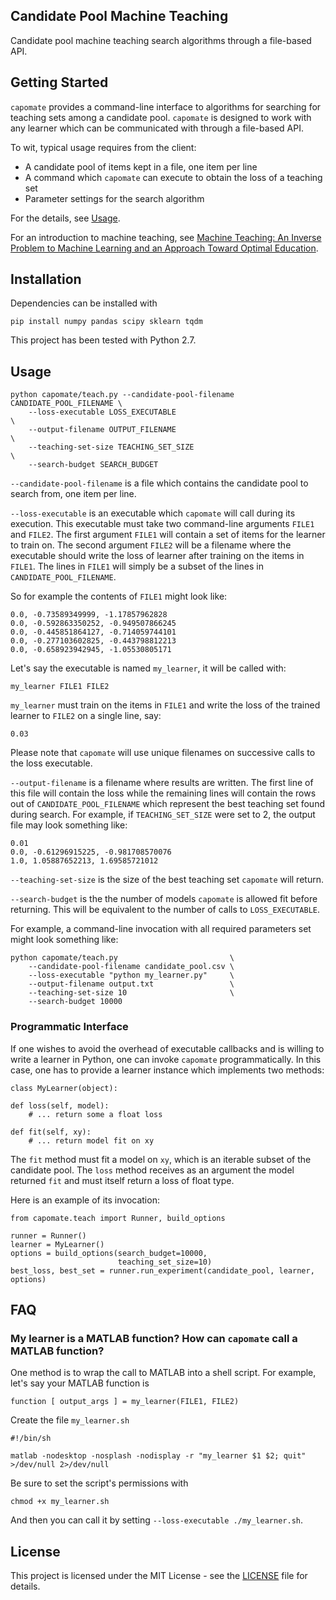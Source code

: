 ## Candidate Pool Machine Teaching

Candidate pool machine teaching search algorithms through a file-based
API.

## Getting Started

`capomate` provides a command-line interface to algorithms for
searching for teaching sets among a candidate pool. `capomate` is
designed to work with any learner which can be communicated with
through a file-based API.

To wit, typical usage requires from the client:

* A candidate pool of items kept in a file, one item per line
* A command which `capomate` can execute to obtain the loss of a teaching set
* Parameter settings for the search algorithm

For the details, see [Usage](#usage).

For an introduction to machine teaching,
see
[Machine Teaching: An Inverse Problem to Machine Learning and an Approach Toward Optimal Education](http://pages.cs.wisc.edu/~jerryzhu/pub/MachineTeachingAAAI15.pdf).

## Installation

Dependencies can be installed with

```
pip install numpy pandas scipy sklearn tqdm
```

This project has been tested with Python 2.7.

## Usage

    python capomate/teach.py --candidate-pool-filename CANDIDATE_POOL_FILENAME \
        --loss-executable LOSS_EXECUTABLE                                      \
        --output-filename OUTPUT_FILENAME                                      \
        --teaching-set-size TEACHING_SET_SIZE                                  \ 
        --search-budget SEARCH_BUDGET
`--candidate-pool-filename` is a file which contains the candidate pool to search from, one item per line.

`--loss-executable` is an executable which `capomate` will call during its execution. This executable must take two command-line arguments `FILE1` and `FILE2`. The first argument `FILE1` will contain a set of items for the learner to train on. The second argument `FILE2` will be a filename where the executable should write the loss of learner after training on the items in `FILE1`. The lines in `FILE1` will simply be a subset of the lines in `CANDIDATE_POOL_FILENAME`.

So for example the contents of `FILE1` might look like:

    0.0, -0.73589349999, -1.17857962828
    0.0, -0.592863350252, -0.949507866245
    0.0, -0.445851864127, -0.714059744101
    0.0, -0.277103602825, -0.443798812213
    0.0, -0.658923942945, -1.05530805171
Let's say the executable is named `my_learner`, it will be called with:

```my_learner FILE1 FILE2```

`my_learner` must train on the items in `FILE1` and write the loss of the trained learner to `FILE2` on a single line, say:

    0.03

Please note that `capomate` will use unique filenames on successive calls to the loss executable.

`--output-filename` is a filename where results are written. The first line of this file will contain the loss while the remaining lines will contain the rows out of `CANDIDATE_POOL_FILENAME` which represent the best teaching set found during search. For example, if `TEACHING_SET_SIZE` were set to 2, the output file may look something like:

    0.01
    0.0, -0.61296915225, -0.981708570076
    1.0, 1.05887652213, 1.69585721012

`--teaching-set-size` is the size of the best teaching set `capomate` will return.

`--search-budget` is the the number of models `capomate` is allowed fit before returning. This will be equivalent to the number of calls to `LOSS_EXECUTABLE`.

For example, a command-line invocation with all required parameters set might look something like:

    python capomate/teach.py                         \
        --candidate-pool-filename candidate_pool.csv \
        --loss-executable "python my_learner.py"     \
        --output-filename output.txt                 \
        --teaching-set-size 10                       \
        --search-budget 10000

### Programmatic Interface

If one wishes to avoid the overhead of executable callbacks and is willing to
write a learner in Python, one can invoke `capomate` programmatically. In this
case, one has to provide a learner instance which implements two methods:

    
    class MyLearner(object):

    def loss(self, model):
        # ... return some a float loss

    def fit(self, xy):
        # ... return model fit on xy
        
The `fit` method must fit a model on `xy`, which is an iterable subset of the candidate pool.
The `loss` method receives as an argument the model returned `fit` and must itself return a loss of float type.

Here is an example of its invocation:

    from capomate.teach import Runner, build_options
    
    runner = Runner()
    learner = MyLearner()
    options = build_options(search_budget=10000,
                            teaching_set_size=10)
    best_loss, best_set = runner.run_experiment(candidate_pool, learner, options)

## FAQ

### My learner is a MATLAB function? How can `capomate` call a MATLAB function?

One method is to wrap the call to MATLAB into a shell script. For example, let's say your MATLAB function is

    function [ output_args ] = my_learner(FILE1, FILE2)

Create the file `my_learner.sh`

    #!/bin/sh
    
    matlab -nodesktop -nosplash -nodisplay -r "my_learner $1 $2; quit" >/dev/null 2>/dev/null

Be sure to set the script's permissions with

    chmod +x my_learner.sh

And then you can call it by setting `--loss-executable ./my_learner.sh`.

## License

This project is licensed under the MIT License - see the [LICENSE](LICENSE) file for details.


